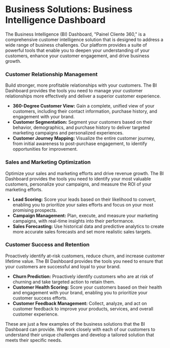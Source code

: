 # Business Solutions: Business Intelligence Dashboard

The Business Intelligence (BI) Dashboard, "Painel Cliente 360," is a comprehensive customer intelligence solution that is designed to address a wide range of business challenges. Our platform provides a suite of powerful tools that enable you to deepen your understanding of your customers, enhance your customer engagement, and drive business growth.

### Customer Relationship Management

Build stronger, more profitable relationships with your customers. The BI Dashboard provides the tools you need to manage your customer relationships more effectively and deliver a superior customer experience.

*   **360-Degree Customer View:** Gain a complete, unified view of your customers, including their contact information, purchase history, and engagement with your brand.
*   **Customer Segmentation:** Segment your customers based on their behavior, demographics, and purchase history to deliver targeted marketing campaigns and personalized experiences.
*   **Customer Journey Mapping:** Visualize the entire customer journey, from initial awareness to post-purchase engagement, to identify opportunities for improvement.

### Sales and Marketing Optimization

Optimize your sales and marketing efforts and drive revenue growth. The BI Dashboard provides the tools you need to identify your most valuable customers, personalize your campaigns, and measure the ROI of your marketing efforts.

*   **Lead Scoring:** Score your leads based on their likelihood to convert, enabling you to prioritize your sales efforts and focus on your most promising prospects.
*   **Campaign Management:** Plan, execute, and measure your marketing campaigns, with real-time insights into their performance.
*   **Sales Forecasting:** Use historical data and predictive analytics to create more accurate sales forecasts and set more realistic sales targets.

### Customer Success and Retention

Proactively identify at-risk customers, reduce churn, and increase customer lifetime value. The BI Dashboard provides the tools you need to ensure that your customers are successful and loyal to your brand.

*   **Churn Prediction:** Proactively identify customers who are at risk of churning and take targeted action to retain them.
*   **Customer Health Scoring:** Score your customers based on their health and engagement with your brand, enabling you to prioritize your customer success efforts.
*   **Customer Feedback Management:** Collect, analyze, and act on customer feedback to improve your products, services, and overall customer experience.

These are just a few examples of the business solutions that the BI Dashboard can provide. We work closely with each of our customers to understand their unique challenges and develop a tailored solution that meets their specific needs.
